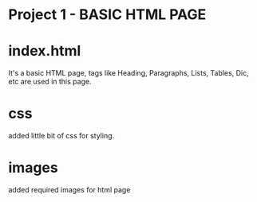 # Project 1 - BASIC HTML PAGE

# index.html

It's a basic HTML page, tags like Heading, Paragraphs, Lists, Tables, Dic, etc are used in this page.

# css

added little bit of css for styling.

# images

added required images for html page
